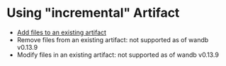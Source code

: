 # Using "incremental" Artifact

* [Add files to an existing artifact](add_to_existing_artifact.py)
* Remove files from an existing artifact: not supported as of wandb v0.13.9
* Modify files in an existing artifact: not supported as of wandb v0.13.9
